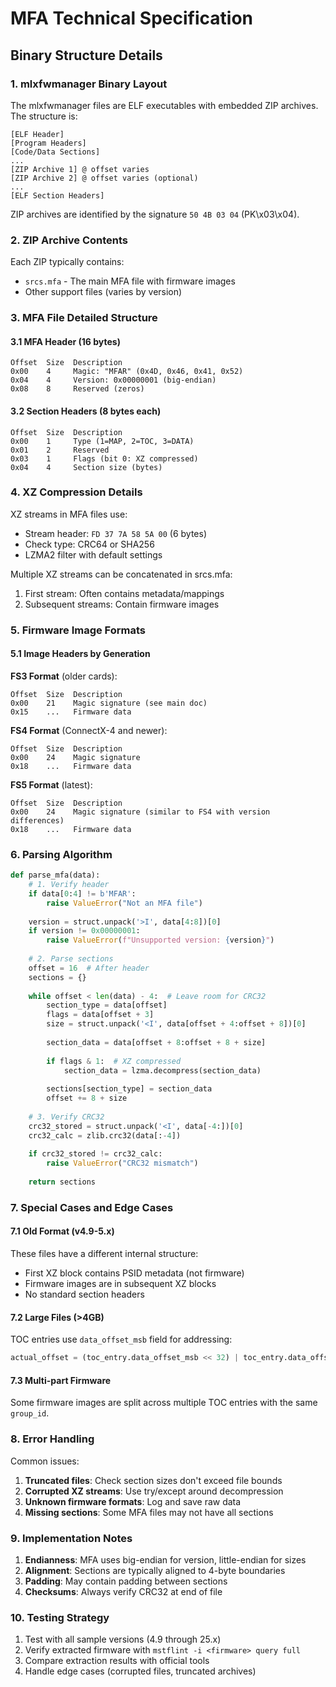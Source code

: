 # MFA Technical Specification

## Binary Structure Details

### 1. mlxfwmanager Binary Layout

The mlxfwmanager files are ELF executables with embedded ZIP archives. The structure is:

```
[ELF Header]
[Program Headers]
[Code/Data Sections]
...
[ZIP Archive 1] @ offset varies
[ZIP Archive 2] @ offset varies (optional)
...
[ELF Section Headers]
```

ZIP archives are identified by the signature `50 4B 03 04` (PK\x03\x04).

### 2. ZIP Archive Contents

Each ZIP typically contains:
- `srcs.mfa` - The main MFA file with firmware images
- Other support files (varies by version)

### 3. MFA File Detailed Structure

#### 3.1 MFA Header (16 bytes)
```
Offset  Size  Description
0x00    4     Magic: "MFAR" (0x4D, 0x46, 0x41, 0x52)
0x04    4     Version: 0x00000001 (big-endian)
0x08    8     Reserved (zeros)
```

#### 3.2 Section Headers (8 bytes each)
```
Offset  Size  Description
0x00    1     Type (1=MAP, 2=TOC, 3=DATA)
0x01    2     Reserved
0x03    1     Flags (bit 0: XZ compressed)
0x04    4     Section size (bytes)
```

### 4. XZ Compression Details

XZ streams in MFA files use:
- Stream header: `FD 37 7A 58 5A 00` (6 bytes)
- Check type: CRC64 or SHA256
- LZMA2 filter with default settings

Multiple XZ streams can be concatenated in srcs.mfa:
1. First stream: Often contains metadata/mappings
2. Subsequent streams: Contain firmware images

### 5. Firmware Image Formats

#### 5.1 Image Headers by Generation

**FS3 Format** (older cards):
```
Offset  Size  Description
0x00    21    Magic signature (see main doc)
0x15    ...   Firmware data
```

**FS4 Format** (ConnectX-4 and newer):
```
Offset  Size  Description
0x00    24    Magic signature
0x18    ...   Firmware data
```

**FS5 Format** (latest):
```
Offset  Size  Description
0x00    24    Magic signature (similar to FS4 with version differences)
0x18    ...   Firmware data
```

### 6. Parsing Algorithm

```python
def parse_mfa(data):
    # 1. Verify header
    if data[0:4] != b'MFAR':
        raise ValueError("Not an MFA file")
    
    version = struct.unpack('>I', data[4:8])[0]
    if version != 0x00000001:
        raise ValueError(f"Unsupported version: {version}")
    
    # 2. Parse sections
    offset = 16  # After header
    sections = {}
    
    while offset < len(data) - 4:  # Leave room for CRC32
        section_type = data[offset]
        flags = data[offset + 3]
        size = struct.unpack('<I', data[offset + 4:offset + 8])[0]
        
        section_data = data[offset + 8:offset + 8 + size]
        
        if flags & 1:  # XZ compressed
            section_data = lzma.decompress(section_data)
        
        sections[section_type] = section_data
        offset += 8 + size
    
    # 3. Verify CRC32
    crc32_stored = struct.unpack('<I', data[-4:])[0]
    crc32_calc = zlib.crc32(data[:-4])
    
    if crc32_stored != crc32_calc:
        raise ValueError("CRC32 mismatch")
    
    return sections
```

### 7. Special Cases and Edge Cases

#### 7.1 Old Format (v4.9-5.x)
These files have a different internal structure:
- First XZ block contains PSID metadata (not firmware)
- Firmware images are in subsequent XZ blocks
- No standard section headers

#### 7.2 Large Files (>4GB)
TOC entries use `data_offset_msb` field for addressing:
```python
actual_offset = (toc_entry.data_offset_msb << 32) | toc_entry.data_offset
```

#### 7.3 Multi-part Firmware
Some firmware images are split across multiple TOC entries with the same `group_id`.

### 8. Error Handling

Common issues:
1. **Truncated files**: Check section sizes don't exceed file bounds
2. **Corrupted XZ streams**: Use try/except around decompression
3. **Unknown firmware formats**: Log and save raw data
4. **Missing sections**: Some MFA files may not have all sections

### 9. Implementation Notes

1. **Endianness**: MFA uses big-endian for version, little-endian for sizes
2. **Alignment**: Sections are typically aligned to 4-byte boundaries
3. **Padding**: May contain padding between sections
4. **Checksums**: Always verify CRC32 at end of file

### 10. Testing Strategy

1. Test with all sample versions (4.9 through 25.x)
2. Verify extracted firmware with `mstflint -i <firmware> query full`
3. Compare extraction results with official tools
4. Handle edge cases (corrupted files, truncated archives)

